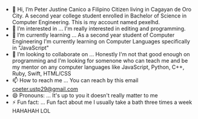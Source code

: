 - 👋 Hi, I’m Peter Justine Canico a Filipino Citizen living in Cagayan de Oro City. A second year college student enrolled in Bachelor of Science in Computer Engineering. This is my account named pexelhd.
- 👀 I’m interested in ... I'm really interested in editing and programming.
- 🌱 I’m currently learning ... As a second year student of Computer Engineering I'm currently learning on Computer Languages specifically in "JavaScript"
- 💞️ I’m looking to collaborate on ... Honestly I'm not that good enough on programming and I'm looking for somenone who can teach me and be my mentor on any computer languages like JavaScript, Python, C++, Ruby, Swift, HTML/CSS 
- 📫 How to reach me ... You can reach by this email cpeter.ustp29@gmail.com
- 😄 Pronouns: ... It's up to you it doesn't really matter to me
- ⚡ Fun fact: ... Fun fact about me I usually take a bath three times a week HAHAHAH LOL
 
<!---
pexelhd/pexelhd is a ✨ special ✨ repository because its `README.md` (this file) appears on your GitHub profile.
You can click the Preview link to take a look at your changes.
--->
